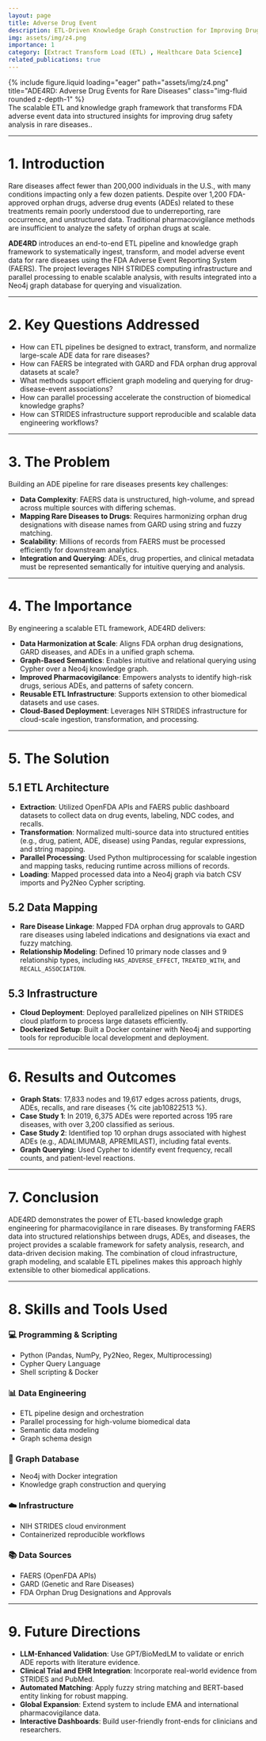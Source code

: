 ```yaml
---
layout: page
title: Adverse Drug Event 
description: ETL-Driven Knowledge Graph Construction for Improving Drug Safety and Pharmacovigilance in Rare Diseases
img: assets/img/z4.png
importance: 1
category: [Extract Transform Load (ETL) , Healthcare Data Science]
related_publications: true
---
```


<!-- ### **Case Study: ADE4RD: Adverse Drug Events for Rare Diseases** -->

<div class="row justify-content-sm-center">
  <div class="col-sm-8 mt-3 mt-md-0">
    {% include figure.liquid loading="eager" path="assets/img/z4.png" title="ADE4RD: Adverse Drug Events for Rare Diseases" class="img-fluid rounded z-depth-1" %}
  </div>
</div>
<div class="caption">
    The scalable ETL and knowledge graph framework that transforms FDA adverse event data into structured insights for improving drug safety analysis in rare diseases..
</div>

---

# 1. Introduction

Rare diseases affect fewer than 200,000 individuals in the U.S., with many conditions impacting only a few dozen patients. Despite over 1,200 FDA-approved orphan drugs, adverse drug events (ADEs) related to these treatments remain poorly understood due to underreporting, rare occurrence, and unstructured data. Traditional pharmacovigilance methods are insufficient to analyze the safety of orphan drugs at scale.

**ADE4RD** introduces an end-to-end ETL pipeline and knowledge graph framework to systematically ingest, transform, and model adverse event data for rare diseases using the FDA Adverse Event Reporting System (FAERS). The project leverages NIH STRIDES computing infrastructure and parallel processing to enable scalable analysis, with results integrated into a Neo4j graph database for querying and visualization.

---

# 2. Key Questions Addressed

- How can ETL pipelines be designed to extract, transform, and normalize large-scale ADE data for rare diseases?
- How can FAERS be integrated with GARD and FDA orphan drug approval datasets at scale?
- What methods support efficient graph modeling and querying for drug-disease-event associations?
- How can parallel processing accelerate the construction of biomedical knowledge graphs?
- How can STRIDES infrastructure support reproducible and scalable data engineering workflows?

---

# 3. The Problem

Building an ADE pipeline for rare diseases presents key challenges:

- **Data Complexity**: FAERS data is unstructured, high-volume, and spread across multiple sources with differing schemas.
- **Mapping Rare Diseases to Drugs**: Requires harmonizing orphan drug designations with disease names from GARD using string and fuzzy matching.
- **Scalability**: Millions of records from FAERS must be processed efficiently for downstream analytics.
- **Integration and Querying**: ADEs, drug properties, and clinical metadata must be represented semantically for intuitive querying and analysis.

---

# 4. The Importance

By engineering a scalable ETL framework, ADE4RD delivers:

- **Data Harmonization at Scale**: Aligns FDA orphan drug designations, GARD diseases, and ADEs in a unified graph schema.
- **Graph-Based Semantics**: Enables intuitive and relational querying using Cypher over a Neo4j knowledge graph.
- **Improved Pharmacovigilance**: Empowers analysts to identify high-risk drugs, serious ADEs, and patterns of safety concern.
- **Reusable ETL Infrastructure**: Supports extension to other biomedical datasets and use cases.
- **Cloud-Based Deployment**: Leverages NIH STRIDES infrastructure for cloud-scale ingestion, transformation, and processing.

---

# 5. The Solution

## 5.1 ETL Architecture

- **Extraction**: Utilized OpenFDA APIs and FAERS public dashboard datasets to collect data on drug events, labeling, NDC codes, and recalls.
- **Transformation**: Normalized multi-source data into structured entities (e.g., drug, patient, ADE, disease) using Pandas, regular expressions, and string mapping.
- **Parallel Processing**: Used Python multiprocessing for scalable ingestion and mapping tasks, reducing runtime across millions of records.
- **Loading**: Mapped processed data into a Neo4j graph via batch CSV imports and Py2Neo Cypher scripting.

## 5.2 Data Mapping

- **Rare Disease Linkage**: Mapped FDA orphan drug approvals to GARD rare diseases using labeled indications and designations via exact and fuzzy matching.
- **Relationship Modeling**: Defined 10 primary node classes and 9 relationship types, including `HAS_ADVERSE_EFFECT`, `TREATED_WITH`, and `RECALL_ASSOCIATION`.

## 5.3 Infrastructure

- **Cloud Deployment**: Deployed parallelized pipelines on NIH STRIDES cloud platform to process large datasets efficiently.
- **Dockerized Setup**: Built a Docker container with Neo4j and supporting tools for reproducible local development and deployment.

---

# 6. Results and Outcomes

- **Graph Stats**: 17,833 nodes and 19,617 edges across patients, drugs, ADEs, recalls, and rare diseases {% cite jab10822513 %}.
- **Case Study 1**: In 2019, 6,375 ADEs were reported across 195 rare diseases, with over 3,200 classified as serious.
- **Case Study 2**: Identified top 10 orphan drugs associated with highest ADEs (e.g., ADALIMUMAB, APREMILAST), including fatal events.
- **Graph Querying**: Used Cypher to identify event frequency, recall counts, and patient-level reactions.

---

# 7. Conclusion

ADE4RD demonstrates the power of ETL-based knowledge graph engineering for pharmacovigilance in rare diseases. By transforming FAERS data into structured relationships between drugs, ADEs, and diseases, the project provides a scalable framework for safety analysis, research, and data-driven decision making. The combination of cloud infrastructure, graph modeling, and scalable ETL pipelines makes this approach highly extensible to other biomedical applications.

---

# 8. Skills and Tools Used

### 💻 Programming & Scripting

- Python (Pandas, NumPy, Py2Neo, Regex, Multiprocessing)
- Cypher Query Language
- Shell scripting & Docker

### 📊 Data Engineering

- ETL pipeline design and orchestration
- Parallel processing for high-volume biomedical data
- Semantic data modeling
- Graph schema design

### 🧠 Graph Database

- Neo4j with Docker integration
- Knowledge graph construction and querying

### ☁️ Infrastructure

- NIH STRIDES cloud environment
- Containerized reproducible workflows

### 📚 Data Sources

- FAERS (OpenFDA APIs)
- GARD (Genetic and Rare Diseases)
- FDA Orphan Drug Designations and Approvals

---

# 9. Future Directions

- **LLM-Enhanced Validation**: Use GPT/BioMedLM to validate or enrich ADE reports with literature evidence.
- **Clinical Trial and EHR Integration**: Incorporate real-world evidence from STRIDES and PubMed.
- **Automated Matching**: Apply fuzzy string matching and BERT-based entity linking for robust mapping.
- **Global Expansion**: Extend system to include EMA and international pharmacovigilance data.
- **Interactive Dashboards**: Build user-friendly front-ends for clinicians and researchers.
